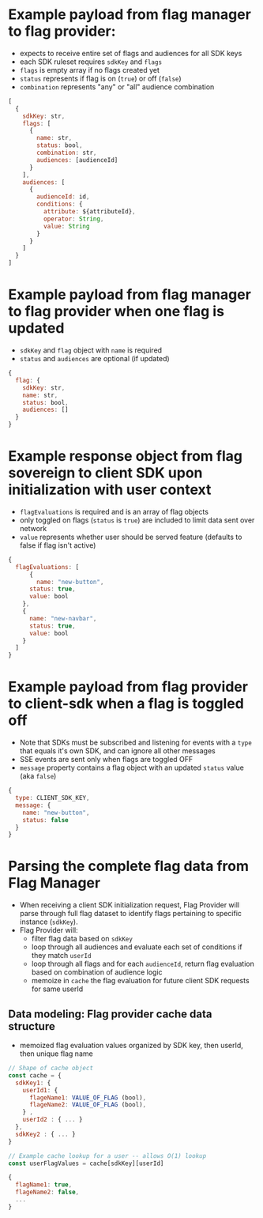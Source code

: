 # Example payload from flag manager to flag provider:
- expects to receive entire set of flags and audiences for all SDK keys
- each SDK ruleset requires `sdkKey` and `flags`
- `flags` is empty array if no flags created yet
- `status` represents if flag is on (`true`) or off (`false`)
- `combination` represents "any" or "all" audience combination
```js
[
  {
    sdkKey: str,
    flags: [ 
      {
        name: str,
        status: bool, 
        combination: str,
        audiences: [audienceId]
      }
    ],
    audiences: [
      {
        audienceId: id,
        conditions: {
          attribute: ${attributeId},
          operator: String,
          value: String
        }
      }
    ]
  }
]
```
# Example payload from flag manager to flag provider when one flag is updated
- `sdkKey` and `flag` object with `name` is required
- `status` and `audiences` are optional (if updated) 
```js
{
  flag: {
    sdkKey: str,
    name: str,
    status: bool,
    audiences: []
  }
}
```

# Example response object from flag sovereign to client SDK upon initialization with user context
- `flagEvaluations` is required and is an array of flag objects
- only toggled on flags (`status` is `true`) are included to limit data sent over network
- `value` represents whether user should be served feature (defaults to false if flag isn't active)
```js
{
  flagEvaluations: [
      {
        name: "new-button",
      status: true, 
      value: bool 
    },
    {
      name: "new-navbar",
      status: true, 
      value: bool
    }
  ]
} 
```
# Example payload from flag provider to client-sdk when a flag is toggled off
- Note that SDKs must be subscribed and listening for events with a `type` that equals it's own SDK, and can ignore all other messages
- SSE events are sent only when flags are toggled OFF
- `message` property contains a flag object with an updated `status` value (aka `false`)
```js
{
  type: CLIENT_SDK_KEY, 
  message: {
    name: "new-button",
    status: false
  }
}
```
# Parsing the complete flag data from Flag Manager
- When receiving a client SDK initialization request, Flag Provider will parse through full flag dataset to identify flags pertaining to specific instance (`sdkKey`).
- Flag Provider will:
  - filter flag data based on `sdkKey`
  - loop through all audiences and evaluate each set of conditions if they match `userId`
  - loop through all flags and for each `audienceId`, return flag evaluation based on combination of audience logic
  - memoize in `cache` the flag evaluation for future client SDK requests for same userId

## Data modeling: Flag provider cache data structure
- memoized flag evaluation values organized by SDK key, then userId, then unique flag name
```js
// Shape of cache object
const cache = {
  sdkKey1: {
    userId1: {
      flageName1: VALUE_OF_FLAG (bool),
      flageName2: VALUE_OF_FLAG (bool),
    } ,
    userId2 : { ... }
  },
  sdkKey2 : { ... }
}

// Example cache lookup for a user -- allows O(1) lookup
const userFlagValues = cache[sdkKey][userId]

{
  flagName1: true,
  flageName2: false,
  ...
}
```